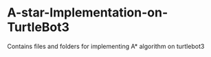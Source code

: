 # A-star-Implementation-on-TurtleBot3
Contains files and folders for implementing A* algorithm on turtlebot3 
